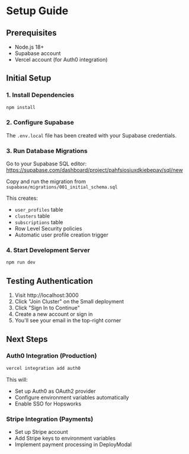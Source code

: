 # Setup Guide

## Prerequisites
- Node.js 18+
- Supabase account
- Vercel account (for Auth0 integration)

## Initial Setup

### 1. Install Dependencies
```bash
npm install
```

### 2. Configure Supabase
The `.env.local` file has been created with your Supabase credentials.

### 3. Run Database Migrations
Go to your Supabase SQL editor:
https://supabase.com/dashboard/project/pahfsiosiuxdkiebepav/sql/new

Copy and run the migration from `supabase/migrations/001_initial_schema.sql`

This creates:
- `user_profiles` table
- `clusters` table  
- `subscriptions` table
- Row Level Security policies
- Automatic user profile creation trigger

### 4. Start Development Server
```bash
npm run dev
```

## Testing Authentication

1. Visit http://localhost:3000
2. Click "Join Cluster" on the Small deployment
3. Click "Sign In to Continue"
4. Create a new account or sign in
5. You'll see your email in the top-right corner

## Next Steps

### Auth0 Integration (Production)
```bash
vercel integration add auth0
```

This will:
- Set up Auth0 as OAuth2 provider
- Configure environment variables automatically
- Enable SSO for Hopsworks

### Stripe Integration (Payments)
- Set up Stripe account
- Add Stripe keys to environment variables
- Implement payment processing in DeployModal
